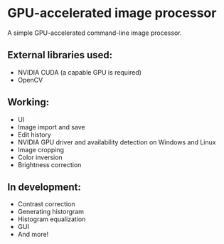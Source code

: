 # GPU-accelerated image processor
A simple GPU-accelerated command-line image processor.
## External libraries used:
- NVIDIA CUDA (a capable GPU is required)
- OpenCV
## Working:
- UI
- Image import and save
- Edit history
- NVIDIA GPU driver and availability detection on Windows and Linux
- Image cropping
- Color inversion
- Brightness correction
## In development:
- Contrast correction
- Generating historgram
- Histogram equalization
- GUI
- And more!